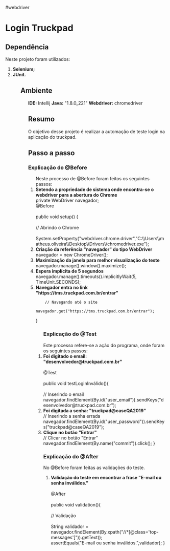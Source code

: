 #webdriver
<h1>Login Truckpad</h1>
<h2> Dependência</h2>
Neste projeto foram utilizados:
<ol>
<li><b> Selenium;</b></li>
<li><b> JUnit.</b></li>
<ol>
 
<h2>Ambiente</h2>
<ol>
<b>IDE:</b> Intellij
<b>Java:</b> "1.8.0_221"
<b>Webdriver:</b> chromedriver  

<h2>Resumo</h2>
O objetivo desse projeto é realizar a automação de teste login na aplicação do truckpad.

<h2>Passo a passo</h2>
<h3>Explicação do @Before</h3>
<ol>
Neste processo de @Before foram feitos os seguintes passos:
<li><b> Setendo a propriedade de sistema onde encontra-se o webdriver para a abertura do Chrome</b></li>
 private WebDriver navegador;
    <br>@Before<br>
    <br>public void setup() {</br>
        <br>// Abrindo o Chrome</br>
            <br>System.setProperty("webdriver.chrome.driver","C:\\Users\\matheus.oliveira\\Desktop\\Drivers\\chromedriver.exe");</br>
<li><b> Criação da referência "navegador" do tipo WebDriver</b></li> 
    navegador = new ChromeDriver();
<li><b> Maximização da janela para melhor visualização do teste</b></li>
     navegador.manage().window().maximize();
<li><b> Espera implícita de 5 segundos</b></li>
     navegador.manage().timeouts().implicitlyWait(5, TimeUnit.SECONDS);
<li><b> Navegador entra no link "https://tms.truckpad.com.br/entrar"</b></li>
            
        // Navegando até o site
            navegador.get("https://tms.truckpad.com.br/entrar");

}
<ol>
 
            
           


<h3>Explicação do @Test</h3>
Este processo refere-se a ação do programa, onde foram os seguintes passos:
<li> <b>Foi digitado o email: "desenvolvedor@truckpad.com.br"</b></li> 
<br> @Test</br>
    <br>public void testLoginInválido(){</br>
        <br>// Inserindo o email</br>
        navegador.findElement(By.id("user_email")).sendKeys("desenvolvedor@truckpad.com.br");

<li><b> Foi digitada a senha: "truckpad@caseQA2019"</b></li>
// Inserindo a senha errada
        navegador.findElement(By.id("user_password")).sendKeys("truckpad@caseQA2019");
<li><b> Clique no botão "Entrar"</b></li>
        // Clicar no botão "Entrar"
        navegador.findElement(By.name("commit")).click();
    }

<h3>Explicação do @After</h3>
No @Before foram feitas as validações do teste.
<ol>
<li><b> Validação do teste em encontrar a frase "E-mail ou senha inválidos."</b></li>
   <br>@After</br>
    <br>public void validation(){</br>
        <br>// Validação</br>
        <br>String validador = navegador.findElement(By.xpath("//*[@class='top-messages']")).getText();</br>
        assertEquals("E-mail ou senha inválidos.",validador);
    }



